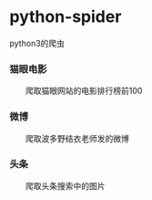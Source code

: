 # python-spider
python3的爬虫  
### 猫眼电影  
&emsp;&emsp;爬取猫眼网站的电影排行榜前100  
### 微博  
&emsp;&emsp;爬取波多野结衣老师发的微博  
### 头条  
&emsp;&emsp;爬取头条搜索中的图片  
